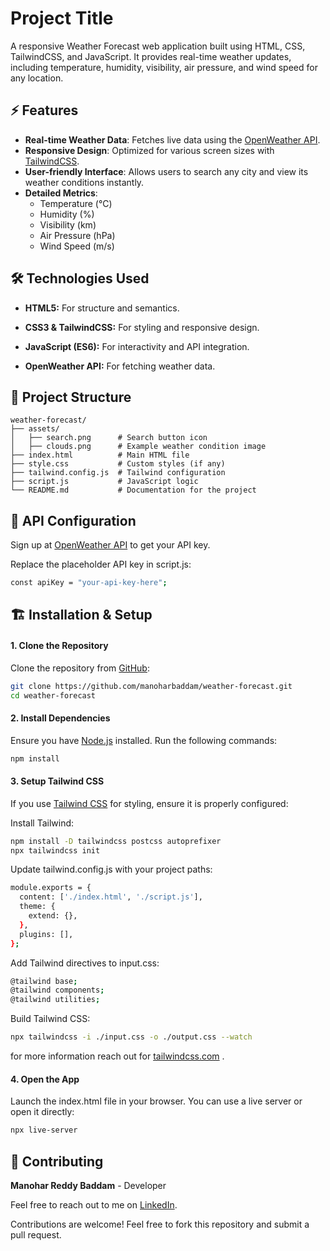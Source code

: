 
# Project Title

A responsive Weather Forecast web application built using HTML, CSS, TailwindCSS, and JavaScript. It provides real-time weather updates, including temperature, humidity, visibility, air pressure, and wind speed for any location.



## ⚡ Features




- **Real-time Weather Data**: Fetches live data using the [OpenWeather API](https://openweathermap.org/).
- **Responsive Design**: Optimized for various screen sizes with [TailwindCSS](https://tailwindcss.com/).
- **User-friendly Interface**: Allows users to search any city and view its weather conditions instantly.
- **Detailed Metrics**:
  - Temperature (°C)
  - Humidity (%)
  - Visibility (km)
  - Air Pressure (hPa)
  - Wind Speed (m/s)


## 🛠 Technologies Used

- **HTML5:** For structure and semantics.

- **CSS3 & TailwindCSS:** For styling and responsive design.

- **JavaScript (ES6):** For interactivity and API integration.

- **OpenWeather API:** For fetching weather data.


## 📂 Project Structure

```plaintext
weather-forecast/
├── assets/
│   ├── search.png      # Search button icon
│   ├── clouds.png      # Example weather condition image
├── index.html          # Main HTML file
├── style.css           # Custom styles (if any)
├── tailwind.config.js  # Tailwind configuration
├── script.js           # JavaScript logic
└── README.md           # Documentation for the project
```
## 🔑 API Configuration

Sign up at [OpenWeather API](https://openweathermap.org/api) to get your API key.

Replace the placeholder API key in script.js:

```bash
const apiKey = "your-api-key-here";
```

## 🏗 Installation & Setup

#### 1. Clone the Repository


Clone the repository from [GitHub](https://github.com/manoharbaddam/weather-forecast.git):


```bash
git clone https://github.com/manoharbaddam/weather-forecast.git
cd weather-forecast
```

#### 2. Install Dependencies
Ensure you have [Node.js](https://nodejs.org/en) installed. Run the following commands:
```bash
npm install
```

#### 3. Setup Tailwind CSS
If you use [Tailwind CSS](https://tailwindcss.com/) for styling, ensure it is properly configured:

Install Tailwind:

```bash
npm install -D tailwindcss postcss autoprefixer
npx tailwindcss init
```

Update tailwind.config.js with your project paths:


```bash
module.exports = {
  content: ['./index.html', './script.js'],
  theme: {
    extend: {},
  },
  plugins: [],
};
```
Add Tailwind directives to input.css:

```bash
@tailwind base;
@tailwind components;
@tailwind utilities;
```

Build Tailwind CSS:
```bash
npx tailwindcss -i ./input.css -o ./output.css --watch
```


for more information reach out for [tailwindcss.com](https://tailwindcss.com/) .

#### 4. Open the App
Launch the index.html file in your browser. You can use a live server or open it directly:

```bash
npx live-server
```
## 🤝 Contributing


**Manohar Reddy Baddam** - Developer

Feel free to reach out to me on [LinkedIn](https://www.linkedin.com/in/manohar-reddy-baddam-6693b0255/).


Contributions are welcome! Feel free to fork this repository and submit a pull request.

